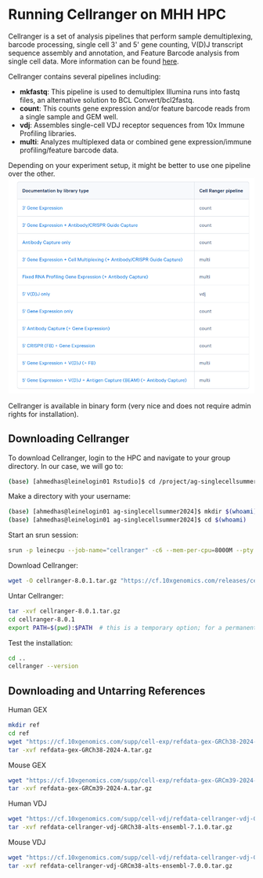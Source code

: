 # Running Cellranger on MHH HPC

Cellranger is a set of analysis pipelines that perform sample demultiplexing, barcode processing, single cell 3' and 5' gene counting, V(D)J transcript sequence assembly and annotation, and Feature Barcode analysis from single cell data. More information can be found [here](https://www.10xgenomics.com/support/software/cell-ranger/latest).

Cellranger contains several pipelines including:

- **mkfastq**: This pipeline is used to demultiplex Illumina runs into fastq files, an alternative solution to BCL Convert/bcl2fastq.
- **count**: This counts gene expression and/or feature barcode reads from a single sample and GEM well.
- **vdj**: Assembles single-cell VDJ receptor sequences from 10x Immune Profiling libraries.
- **multi**: Analyzes multiplexed data or combined gene expression/immune profiling/feature barcode data.

Depending on your experiment setup, it might be better to use one pipeline over the other.
![pipelines](https://github.com/Ahmedalaraby20/MHH-bioinformatics-support-community/blob/main/assets/pipelines.png)

Cellranger is available in binary form (very nice and does not require admin rights for installation).

## Downloading Cellranger

To download Cellranger, login to the HPC and navigate to your group directory. In our case, we will go to:

```bash
(base) [ahmedhas@leinelogin01 Rstudio]$ cd /project/ag-singlecellsummer2024/
```

Make a directory with your username:
```bash
(base) [ahmedhas@leinelogin01 ag-singlecellsummer2024]$ mkdir $(whoami)
(base) [ahmedhas@leinelogin01 ag-singlecellsummer2024]$ cd $(whoami)
```

Start an srun session:

```bash
srun -p leinecpu --job-name="cellranger" -c6 --mem-per-cpu=8000M --pty --time=02:00:00 /bin/bash
```

Download Cellranger:
```bash
wget -O cellranger-8.0.1.tar.gz "https://cf.10xgenomics.com/releases/cell-exp/cellranger-8.0.1.tar.gz?Expires=1720582383&Key-Pair-Id=APKAI7S6A5RYOXBWRPDA&Signature=O73rFYh9Y~mpFWq4a5tXsVW27y3kOpkS2kLgW-D4w427-vdKojsiNz7jnE-tHeTwqxljcH7ZbNjsSUkFZUpygKlcFNK6TkkcXXWhWtdGUGEJfj~prgOyDMYEVn~7gw0vJdidD8~s78rFElFTZLxw3Sz6ipvEzYrnhudeKK5euzD-UZBAjquOUOJyHRmJeVZNmJjE3QaP9YAgEwgTyIKWy7Mgcr3GwzC6pfU2WuKySGlNUuzZf61mfYWAhRi2a1k2ZyhG~gFq6~dTSRHDniwIBGahZke96CusKTESU-jNhZrtEh7cyneRicgrrib9mtCks5s3KQEQal6~LwCwMo8-7A__"
```

Untar Cellranger:
```bash
tar -xvf cellranger-8.0.1.tar.gz
cd cellranger-8.0.1
export PATH=$(pwd):$PATH  # this is a temporary option; for a permanent solution, copy this into the bashrc file in your home directory
```

Test the installation:
```bash
cd ..
cellranger --version
```

## Downloading and Untarring References
Human GEX
```bash
mkdir ref
cd ref
wget "https://cf.10xgenomics.com/supp/cell-exp/refdata-gex-GRCh38-2024-A.tar.gz"
tar -xvf refdata-gex-GRCh38-2024-A.tar.gz
```
Mouse GEX
```bash
wget "https://cf.10xgenomics.com/supp/cell-exp/refdata-gex-GRCm39-2024-A.tar.gz"
tar -xvf refdata-gex-GRCm39-2024-A.tar.gz
```
Human VDJ
```bash
wget "https://cf.10xgenomics.com/supp/cell-vdj/refdata-cellranger-vdj-GRCh38-alts-ensembl-7.1.0.tar.gz"
tar -xvf refdata-cellranger-vdj-GRCh38-alts-ensembl-7.1.0.tar.gz
```
Mouse VDJ
```bash
wget "https://cf.10xgenomics.com/supp/cell-vdj/refdata-cellranger-vdj-GRCm38-alts-ensembl-7.0.0.tar.gz"
tar -xvf refdata-cellranger-vdj-GRCm38-alts-ensembl-7.0.0.tar.gz
```


